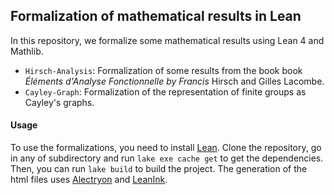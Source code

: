 ## Formalization of mathematical results in Lean

In this repository, we formalize some mathematical results using Lean 4 and Mathlib.

- `Hirsch-Analysis`: Formalization of some results from the book book *Éléments d'Analyse Fonctionnelle by Francis* Hirsch and Gilles Lacombe.
- `Cayley-Graph`: Formalization of the representation of finite groups as Cayley's graphs.

#### Usage
To use the formalizations, you need to install [Lean](https://github.com/leanprover/lean4). Clone the repository, go in any of subdirectory and run `lake exe cache get` to get the dependencies. Then, you can run `lake build` to build the project. The generation of the html files uses [Alectryon](https://github.com/cpitclaudel/alectryon) and [LeanInk](https://github.com/leanprover/LeanInk/blob/main/LeanInk/Annotation/Alectryon.lean).